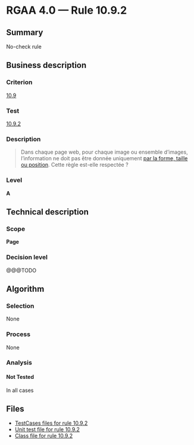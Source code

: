 # RGAA 4.0 — Rule 10.9.2

## Summary

No-check rule

## Business description

### Criterion

[10.9](https://www.numerique.gouv.fr/publications/rgaa-accessibilite/methode/criteres/#crit-10-9)

### Test

[10.9.2](https://www.numerique.gouv.fr/publications/rgaa-accessibilite/methode/criteres/#test-10-9-2)

### Description

> Dans chaque page web, pour chaque image ou ensemble d’images, l’information ne doit pas être donnée uniquement [par la forme, taille ou position](https://www.numerique.gouv.fr/publications/rgaa-accessibilite/methode/glossaire/#indication-donnee-par-la-forme-la-taille-ou-la-position). Cette règle est-elle respectée ?

### Level

**A**


## Technical description

### Scope

**Page**

### Decision level

@@@TODO


## Algorithm

### Selection

None

### Process

None

### Analysis

#### Not Tested

In all cases


## Files

- [TestCases files for rule 10.9.2](https://gitlab.com/asqatasun/Asqatasun/-/tree/v5/rules/rules-rgaa4.0/src/test/resources/testcases/rgaa40/Rgaa40Rule100902/)
- [Unit test file for rule 10.9.2](https://gitlab.com/asqatasun/Asqatasun/-/blob/v5/rules/rules-rgaa4.0/src/test/java/org/asqatasun/rules/rgaa40/Rgaa40Rule100902Test.java)
- [Class file for rule 10.9.2](https://gitlab.com/asqatasun/Asqatasun/-/blob/v5/rules/rules-rgaa4.0/src/main/java/org/asqatasun/rules/rgaa40/Rgaa40Rule100902.java)


